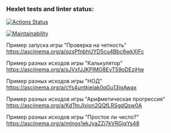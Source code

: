 ### Hexlet tests and linter status:

[![Actions Status](https://github.com/ArtyySz/frontend-project-44/actions/workflows/hexlet-check.yml/badge.svg)](https://github.com/ArtyySz/frontend-project-44/actions)

[![Maintainability](https://api.codeclimate.com/v1/badges/bd1fcf88b0d0d255ab27/maintainability)](https://codeclimate.com/github/ArtyySz/frontend-project-44/maintainability)

Пример запуска игры "Проверка на четность" https://asciinema.org/a/qzsPfnbhUYD5cu4Bbc6wkXlFc

Пример разных исходов игры "Калькулятор" https://asciinema.org/a/sJVxfJJKPIMO8EyT59oDEzjHw

Пример разных исходов игры "НОД" https://asciinema.org/a/cYs4untkjelak0qGu13igAwax

Пример разных исходов игры "Арифметическая прогрессия" https://asciinema.org/a/KdTtnJIxion2QQfLRSgdQsw0A

Пример разных исходов игры "Простое ли число?" https://asciinema.org/a/mlngs1ekJyaZZj7kVRGjqYs48

